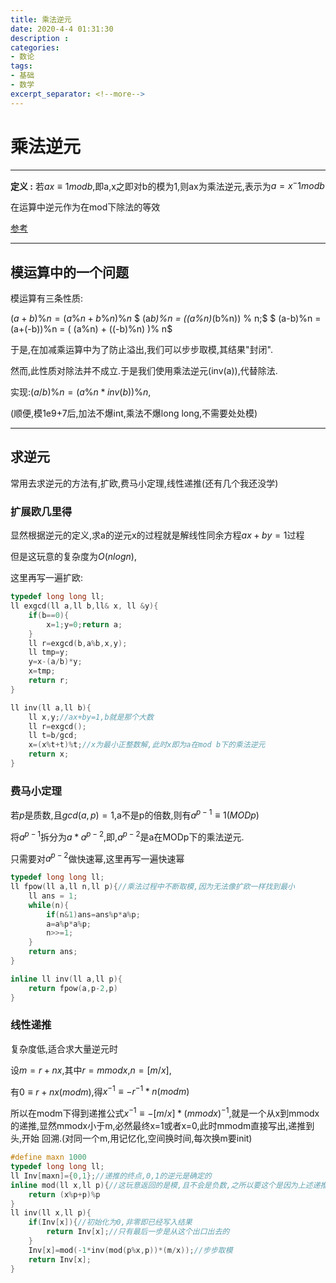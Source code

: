 ```yaml
---
title: 乘法逆元
date: 2020-4-4 01:31:30
description : 
categories:
- 数论
tags:
- 基础
- 数学
excerpt_separator: <!--more-->
---
```

# 乘法逆元

-----

**定义 :** 若$ax\equiv1modb$,即a,x之即对b的模为1,则ax为乘法逆元,表示为$a=x^-1mod b$

在运算中逆元作为在mod下除法的等效

[参考](https://www.zhihu.com/search?type=content&q=%E4%B9%98%E6%B3%95%E9%80%86%E5%85%83%E6%9C%89%E4%BB%80%E4%B9%88%E7%94%A8)

-----------

## 模运算中的一个问题

模运算有三条性质:

$(a+b)\%n = (a\%n + b\%n)\% n$
$ (a*b)\%n = ((a\%n)*(b\%n)) \% n;$
$ (a-b)\%n = (a+(-b))\%n = ( (a\%n) + ((-b)\%n) )\% n$

于是,在加减乘运算中为了防止溢出,我们可以步步取模,其结果"封闭".

然而,此性质对除法并不成立.于是我们使用乘法逆元(inv(a)),代替除法.

实现:$(a/b)\%n = (a\%n*inv(b))\%n$,

(顺便,模1e9+7后,加法不爆int,乘法不爆long long,不需要处处模)

------------

## 求逆元

常用去求逆元的方法有,扩欧,费马小定理,线性递推(还有几个我还没学)

### 扩展欧几里得

显然根据逆元的定义,求a的逆元x的过程就是解线性同余方程$ax+by=1$过程

但是这玩意的复杂度为$O(nlogn)$,

这里再写一遍扩欧:

```cpp
typedef long long ll;
ll exgcd(ll a,ll b,ll& x, ll &y){
	if(b==0){
		x=1;y=0;return a;
    }
    ll r=exgcd(b,a%b,x,y);
    ll tmp=y;
    y=x-(a/b)*y;
    x=tmp;
    return r;
}

ll inv(ll a,ll b){
    ll x,y;//ax+by=1,b就是那个大数
    ll r=exgcd();
    ll t=b/gcd;
    x=(x%t+t)%t;//x为最小正整数解,此时x即为a在mod b下的乘法逆元
	return x;
}
```

### 费马小定理

若$p$是质数,且$gcd(a,p)=1$,a不是p的倍数,则有$a^{p-1}\equiv1 (MODp)$

将$a^{p-1}$拆分为$a*a^{p-2}$,即,$a^{p-2}$是a在MODp下的乘法逆元.

只需要对$a^{p-2}$做快速幂,这里再写一遍快速幂

```cpp
typedef long long ll;
ll fpow(ll a,ll n,ll p){//乘法过程中不断取模,因为无法像扩欧一样找到最小
    ll ans = 1;
    while(n){
		if(n&1)ans=ans%p*a%p;
        a=a%p*a%p;
        n>>=1;
    }
    return ans;
}

inline ll inv(ll a,ll p){
	return fpow(a,p-2,p)
}
```

### 线性递推

复杂度低,适合求大量逆元时

设$m=r+nx$,其中$r=mmodx$,$n=[m/x]$,

有$0\equiv r+nx(mod m)$,得$x^{-1}\equiv -r^{-1}*n (modm)$

所以在modm下得到递推公式$x^{-1} \equiv -[m/x]*(mmodx)^{-1}$,就是一个从x到mmodx的递推,显然mmodx小于m,必然最终x=1或者x=0,此时mmodm直接写出,递推到头,开始 回溯.(对同一个m,用记忆化,空间换时间,每次换m要init)

```cpp
#define maxn 1000
typedef long long ll;
ll Inv[maxn]={0,1};//递推的终点,0,1的逆元是确定的
inline mod(ll x,ll p){//这玩意返回的是模,且不会是负数,之所以要这个是因为上述递推式是mod m下的,会有负数,而我们希望得到正的模
    return (x%p+p)%p
}
ll inv(ll x,ll p){
	if(Inv[x]){//初始化为0,非零即已经写入结果
        return Inv[x];//只有最后一步是从这个出口出去的
    }
    Inv[x]=mod(-1*inv(mod(p%x,p))*(m/x));//步步取模
    return Inv[x];
}
```



